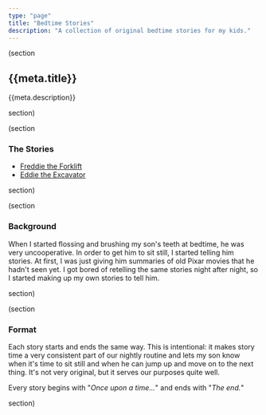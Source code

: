 ```yaml
---
type: "page"
title: "Bedtime Stories"
description: "A collection of original bedtime stories for my kids."
---
```


(section

## {{meta.title}}

{{meta.description}}

section)

(section

### The Stories

- [Freddie the Forklift](/bedtime-stories/freddie-forklift)
- [Eddie the Excavator](/bedtime-stories/eddie-excavator)

<!--
- [Gary the Grader](/bedtime-stories/gary)
- [The Animals and the Tractor](/bedtime-stories/tractor)
- [The Vacuum and the Dog](/bedtime-stories/vacuum)
- [The Apple Tree](/bedtime-stories/apple-tree)
- [Ollie the Shark](/bedtime-stories/ollie-shark)
-->

section)

(section

### Background

When I started flossing and brushing my son's teeth at bedtime, he was very uncooperative. In order to get him to sit still, I started telling him stories. At first, I was just giving him summaries of old Pixar movies that he hadn't seen yet. I got bored of retelling the same stories night after night, so I started making up my own stories to tell him.

section)

(section

### Format

Each story starts and ends the same way. This is intentional: it makes story time a very consistent part of our nightly routine and lets my son know when it's time to sit still and when he can jump up and move on to the next thing. It's not very original, but it serves our purposes quite well.

Every story begins with "*Once upon a time...*" and ends with "*The end.*"

section)
